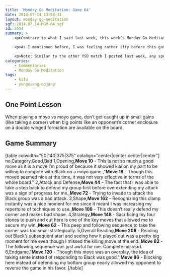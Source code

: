 ```yaml
---
title: 'Monday Go Meditation: Game 64'
date: 2014-07-14 13:58:31
layout: monday-go-meditation
sgf: 2014.07.14-MGM-64.sgf
id: 5554
summary: >
	<p>Contrary to what I said last week, this week’s Monday Go Meditation features my Yunguseng Dojang game from last week. The reason for this is two-fold: (1) I didn’t play any other games over the past two weeks and (2) I’m still trying to keep MGM as current as possible.</p>

	<p>As I mentioned before, I was feeling rather iffy before this game. My opponent was around 4–5k in strenghth, and with my ups and downs lately, I wasn’t so sure that I could even beat him. But before I could wallow too much in my own insecurities, the game started.</p>

	<p>Note: Similar to the other YSD match I posted last week, any specific things I learned from the review will be omitted in this game to respect other members’ paid membership.</p>
categories:
	- Commentaries
	- Monday Go Meditation
tags:
	- kifu
	- yunguseng-dojang
---
```


## One Point Lesson

When playing a moyo vs moyo game, don’t get caught up in small gains (like taking a corner) when big points like an opponent’s corner enclosure on a double winged formation are available on the board.

## Game Summary

[table colwidth="50|140|375|375" colalign="center|center|center|center"]
no,Category,Good,Bad
1,Opening,**Move 10** - This is not so much a good move as it is a move I’m proud of because it showed kiai on my part to be willing to compete with Black on a moyo game.,"**Move 18** - Though this moved seemed nice at the time, it was not very effective in terms of the whole board."
2,Attack and Defense,**Move 44** - The fact that I was able to take a step back to defend my group first before overextending my attack was a sign of progress for me.,**Move 72** - Trying to invade to attack the Black group was a bad attack.
3,Shape,**Move 162** - Recognizing this clamp instantly was a nice moment for me since it meant I was increasing my repertoire of techniques to use.,**Move 108** - This doesn’t really defend my corner and makes bad shape.
4,Strategy,**Move 148** - Sacrificing my four stones to push and cut here is one of the key moves that allowed me to secure my win.,**Move 62** - This peep and following sequence to take the corner was too small strategically.
5,Overall Reading,**Move 208** - Reading out Black’s subsequent atari and seeing how it played out was a pretty big moment for me even though I missed the killing move at the end.,**Move 82** - The following sequence was just awful for me. Complete misread.
6,Endgame,"**Move 120** - Though this move was an overplay, the idea of taking sente instead of responding to Black was good.",**Move 86** - Blocking here instead of defending my bottom group nearly allowed my opponent to reverse the game in his favor.
[/table]
